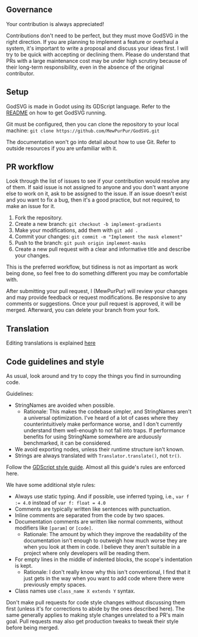 ## Governance

Your contribution is always appreciated!

Contributions don't need to be perfect, but they must move GodSVG in the right direction. If you are planning to implement a feature or overhaul a system, it's important to write a proposal and discuss your ideas first. I will try to be quick with accepting or declining them. Please do understand that PRs with a large maintenance cost may be under high scrutiny because of their long-term responsibility, even in the absence of the original contributor.

## Setup

GodSVG is made in Godot using its GDScript language. Refer to the [README](https://github.com/MewPurPur/GodSVG?tab=readme-ov-file#how-to-get-it) on how to get GodSVG running.

Git must be configured, then you can clone the repository to your local machine: `git clone https://github.com/MewPurPur/GodSVG.git`

The documentation won't go into detail about how to use Git. Refer to outside resources if you are unfamiliar with it.

## PR workflow

Look through the list of issues to see if your contribution would resolve any of them. If said issue is not assigned to anyone and you don't want anyone else to work on it, ask to be assigned to the issue. If an issue doesn't exist and you want to fix a bug, then it's a good practice, but not required, to make an issue for it.

1. Fork the repository.
2. Create a new branch: `git checkout -b implement-gradients`
3. Make your modifications, add them with `git add .`
4. Commit your changes: `git commit -m "Implement the mask element"`
5. Push to the branch: `git push origin implement-masks`
6. Create a new pull request with a clear and informative title and describe your changes.

This is the preferred workflow, but tidiness is not as important as work being done, so feel free to do something different you may be comfortable with.

After submitting your pull request, I (MewPurPur) will review your changes and may provide feedback or request modifications. Be responsive to any comments or suggestions. Once your pull request is approved, it will be merged. Afterward, you can delete your branch from your fork.

## Translation

Editing translations is explained [here](translations/README.md)

## Code guidelines and style

As usual, look around and try to copy the things you find in surrounding code.

Guidelines:

- StringNames are avoided when possible.
  - Rationale: This makes the codebase simpler, and StringNames aren't a universal optimization. I've heard of a lot of cases where they counterintuitively make performance worse, and I don't currently understand them well-enough to not fall into traps. If performance benefits for using StringName somewhere are arduously benchmarked, it can be considered.
- We avoid exporting nodes, unless their runtime structure isn't known.
- Strings are always translated with `Translator.translate()`, not `tr()`.

Follow the [GDScript style guide](https://docs.godotengine.org/en/stable/tutorials/scripting/gdscript/gdscript_styleguide.html). Almost all this guide's rules are enforced here.

We have some additional style rules:

- Always use static typing. And if possible, use inferred typing, i.e., `var f := 4.0` instead of `var f: float = 4.0`
- Comments are typically written like sentences with punctuation.
- Inline comments are separated from the code by two spaces.
- Documentation comments are written like normal comments, without modifiers like `[param]` or `[code]`.
  - Rationale: The amount by which they improve the readability of the documentation isn't enough to outweigh how much worse they are when you look at them in code. I believe they aren't suitable in a project where only developers will be reading them.
- For empty lines in the middle of indented blocks, the scope's indentation is kept.
  - Rationale: I don't really know why this isn't conventional, I find that it just gets in the way when you want to add code where there were previously empty spaces.
- Class names use `class_name X extends Y` syntax.

Don't make pull requests for code style changes without discussing them first (unless it's for corrections to abide by the ones described here). The same generally applies to making style changes unrelated to a PR's main goal. Pull requests may also get production tweaks to tweak their style before being merged.
